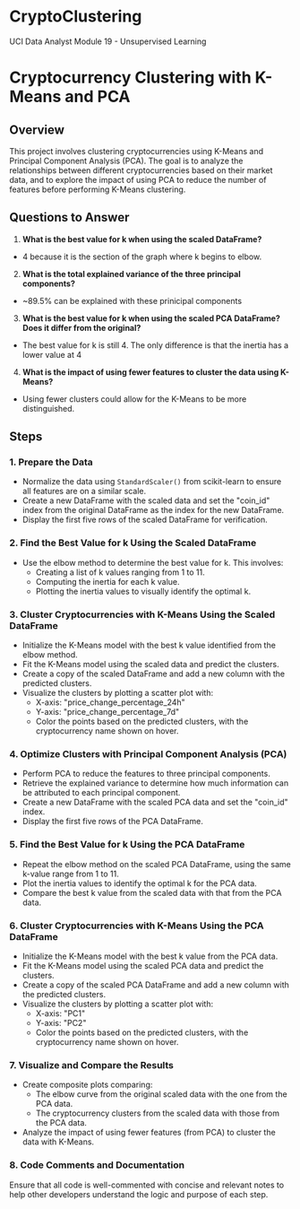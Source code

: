 # CryptoClustering
UCI Data Analyst Module 19 - Unsupervised Learning

# Cryptocurrency Clustering with K-Means and PCA

## Overview

This project involves clustering cryptocurrencies using K-Means and Principal Component Analysis (PCA). The goal is to analyze the relationships between different cryptocurrencies based on their market data, and to explore the impact of using PCA to reduce the number of features before performing K-Means clustering.

## Questions to Answer

1. **What is the best value for k when using the scaled DataFrame?**
  -  4 because it is the section of the graph where k begins to elbow.
2. **What is the total explained variance of the three principal components?**
  - ~89.5% can be explained with these prinicipal components
3. **What is the best value for k when using the scaled PCA DataFrame? Does it differ from the original?**
  - The best value for k is still 4. The only difference is that the inertia has a lower value at 4
4. **What is the impact of using fewer features to cluster the data using K-Means?**
  - Using fewer clusters could allow for the K-Means to be more distinguished.

## Steps

### 1. Prepare the Data

- Normalize the data using `StandardScaler()` from scikit-learn to ensure all features are on a similar scale.
- Create a new DataFrame with the scaled data and set the "coin_id" index from the original DataFrame as the index for the new DataFrame.
- Display the first five rows of the scaled DataFrame for verification.

### 2. Find the Best Value for k Using the Scaled DataFrame

- Use the elbow method to determine the best value for k. This involves:
  - Creating a list of k values ranging from 1 to 11.
  - Computing the inertia for each k value.
  - Plotting the inertia values to visually identify the optimal k.

### 3. Cluster Cryptocurrencies with K-Means Using the Scaled DataFrame

- Initialize the K-Means model with the best k value identified from the elbow method.
- Fit the K-Means model using the scaled data and predict the clusters.
- Create a copy of the scaled DataFrame and add a new column with the predicted clusters.
- Visualize the clusters by plotting a scatter plot with:
  - X-axis: "price_change_percentage_24h"
  - Y-axis: "price_change_percentage_7d"
  - Color the points based on the predicted clusters, with the cryptocurrency name shown on hover.

### 4. Optimize Clusters with Principal Component Analysis (PCA)

- Perform PCA to reduce the features to three principal components.
- Retrieve the explained variance to determine how much information can be attributed to each principal component.
- Create a new DataFrame with the scaled PCA data and set the "coin_id" index.
- Display the first five rows of the PCA DataFrame.

### 5. Find the Best Value for k Using the PCA DataFrame

- Repeat the elbow method on the scaled PCA DataFrame, using the same k-value range from 1 to 11.
- Plot the inertia values to identify the optimal k for the PCA data.
- Compare the best k value from the scaled data with that from the PCA data.

### 6. Cluster Cryptocurrencies with K-Means Using the PCA DataFrame

- Initialize the K-Means model with the best k value from the PCA data.
- Fit the K-Means model using the scaled PCA data and predict the clusters.
- Create a copy of the scaled PCA DataFrame and add a new column with the predicted clusters.
- Visualize the clusters by plotting a scatter plot with:
  - X-axis: "PC1"
  - Y-axis: "PC2"
  - Color the points based on the predicted clusters, with the cryptocurrency name shown on hover.

### 7. Visualize and Compare the Results

- Create composite plots comparing:
  - The elbow curve from the original scaled data with the one from the PCA data.
  - The cryptocurrency clusters from the scaled data with those from the PCA data.
- Analyze the impact of using fewer features (from PCA) to cluster the data with K-Means.

### 8. Code Comments and Documentation

Ensure that all code is well-commented with concise and relevant notes to help other developers understand the logic and purpose of each step.
